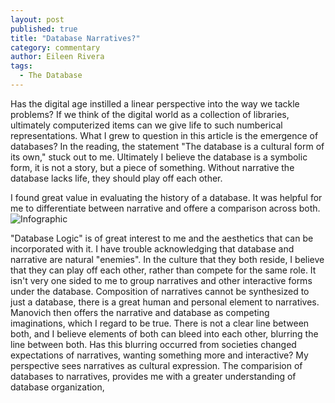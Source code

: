 ```yaml
---
layout: post
published: true
title: "Database Narratives?"
category: commentary
author: Eileen Rivera
tags: 
  - The Database
---
```


Has the digital age instilled a linear perspective into the way we tackle problems? If we think of the digital world as a collection of libraries, ultimately computerized items can we give life to such numberical representations. What I grew to question in this article is the emergence of databases? In the reading, the statement "The database is a cultural form of its own," stuck out to me. Ultimately I believe the database is a symbolic form, it is not a story, but a piece of something. Without narrative the database lacks life, they should play off each other. 

I found great value in evaluating the history of a database. It was helpful for me to differentiate between narrative and offere a comparison across both. 
![Infographic](/assets/FutureofDatabase.jpeg)


"Database Logic" is of great interest to me and the aesthetics that can be incorporated with it. I have trouble acknowledging that database and narrative are natural "enemies". In the culture that they both reside, I believe that they can play off each other, rather than compete for the same role. It isn't very one sided to me to group narratives and other interactive forms under the database. Composition of narratives cannot be synthesized to just a database, there is a great human and personal element to narratives. Manovich then offers the narrative and database as competing imaginations, which I regard to be true. There is not a clear line between both, and I believe elements of both can bleed into each other, blurring the line between both. Has this blurring occurred from societies changed expectations of narratives, wanting something more and interactive? My perspective sees narratives as cultural expression. The comparision of databases to narratives, provides me with a greater understanding of database organization,